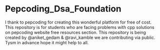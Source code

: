 # Pepcoding_Dsa_Foundation 

I thank to pepcoding for creating this wonderful platform for free of cost.
This repository is for students who are facing problems with cpp solutions on pepcoding website free resources section.
This repository is being created by @aniket_gedam & @ravi_kamble we are contributing via public.
Tysm in advance hope it might help to all.
